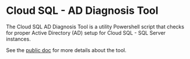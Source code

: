 # Cloud SQL - AD Diagnosis Tool

The Cloud SQL AD Diagnosis Tool is a utility Powershell script that checks 
for proper Active Directory (AD) setup for Cloud SQL - SQL Server instances.


See the [public doc][public-doc] for more details about the tool.

[public-doc]: [https://cloud.google.com/sql/docs/mysql/connect-overview](https://cloud.google.com)
